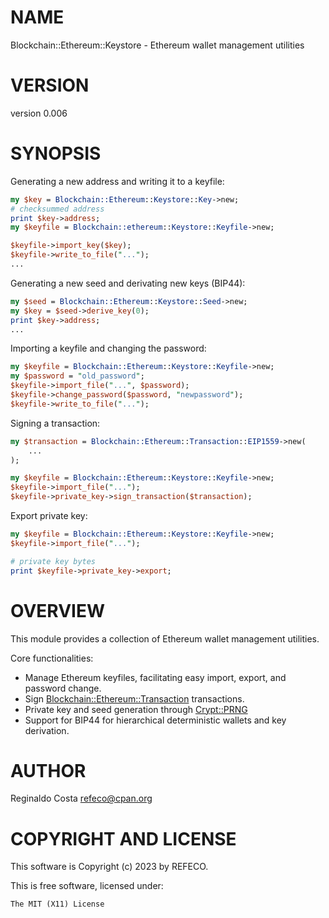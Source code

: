 # NAME

Blockchain::Ethereum::Keystore - Ethereum wallet management utilities

# VERSION

version 0.006

# SYNOPSIS

Generating a new address and writing it to a keyfile:

```perl
my $key = Blockchain::Ethereum::Keystore::Key->new;
# checksummed address
print $key->address;
my $keyfile = Blockchain::ethereum::Keystore::Keyfile->new;

$keyfile->import_key($key);
$keyfile->write_to_file("...");
...
```

Generating a new seed and derivating new keys (BIP44):

```perl
my $seed = Blockchain::Ethereum::Keystore::Seed->new;
my $key = $seed->derive_key(0);
print $key->address;
...
```

Importing a keyfile and changing the password:

```perl
my $keyfile = Blockchain::Ethereum::Keystore::Keyfile->new;
my $password = "old_password";
$keyfile->import_file("...", $password);
$keyfile->change_password($password, "newpassword");
$keyfile->write_to_file("...");
```

Signing a transaction:

```perl
my $transaction = Blockchain::Ethereum::Transaction::EIP1559->new(
    ...
);

my $keyfile = Blockchain::Ethereum::Keystore::Keyfile->new;
$keyfile->import_file("...");
$keyfile->private_key->sign_transaction($transaction);
```

Export private key:

```perl
my $keyfile = Blockchain::Ethereum::Keystore::Keyfile->new;
$keyfile->import_file("...");

# private key bytes
print $keyfile->private_key->export;
```

# OVERVIEW

This module provides a collection of Ethereum wallet management utilities.

Core functionalities:

- Manage Ethereum keyfiles, facilitating easy import, export, and password change.
- Sign [Blockchain::Ethereum::Transaction](https://metacpan.org/pod/Blockchain%3A%3AEthereum%3A%3ATransaction) transactions.
- Private key and seed generation through [Crypt::PRNG](https://metacpan.org/pod/Crypt%3A%3APRNG)
- Support for BIP44 for hierarchical deterministic wallets and key derivation.

# AUTHOR

Reginaldo Costa <refeco@cpan.org>

# COPYRIGHT AND LICENSE

This software is Copyright (c) 2023 by REFECO.

This is free software, licensed under:

```
The MIT (X11) License
```
